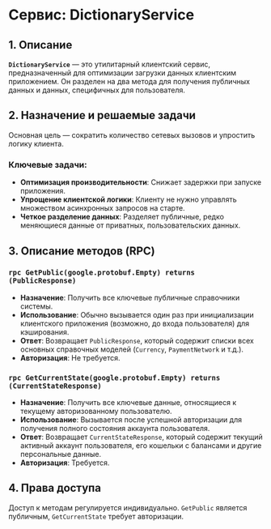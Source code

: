 # Сервис: DictionaryService

## 1. Описание

**`DictionaryService`** — это утилитарный клиентский сервис, предназначенный для оптимизации загрузки данных клиентским приложением. Он разделен на два метода для получения публичных данных и данных, специфичных для пользователя.

## 2. Назначение и решаемые задачи

Основная цель — сократить количество сетевых вызовов и упростить логику клиента.

### Ключевые задачи:
- **Оптимизация производительности**: Снижает задержки при запуске приложения.
- **Упрощение клиентской логики**: Клиенту не нужно управлять множеством асинхронных запросов на старте.
- **Четкое разделение данных**: Разделяет публичные, редко меняющиеся данные от приватных, пользовательских данных.

## 3. Описание методов (RPC)

### `rpc GetPublic(google.protobuf.Empty) returns (PublicResponse)`
- **Назначение**: Получить все ключевые публичные справочники системы.
- **Использование**: Обычно вызывается один раз при инициализации клиентского приложения (возможно, до входа пользователя) для кэширования.
- **Ответ**: Возвращает `PublicResponse`, который содержит списки всех основных справочных моделей (`Currency`, `PaymentNetwork` и т.д.).
- **Авторизация**: Не требуется.

### `rpc GetCurrentState(google.protobuf.Empty) returns (CurrentStateResponse)`
- **Назначение**: Получить все ключевые данные, относящиеся к текущему авторизованному пользователю.
- **Использование**: Вызывается после успешной авторизации для получения полного состояния аккаунта пользователя.
- **Ответ**: Возвращает `CurrentStateResponse`, который содержит текущий активный аккаунт пользователя, его кошельки с балансами и другие персональные данные.
- **Авторизация**: Требуется.

## 4. Права доступа

Доступ к методам регулируется индивидуально. `GetPublic` является публичным, `GetCurrentState` требует авторизации.